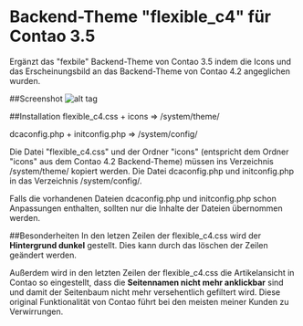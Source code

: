 # Backend-Theme "flexible_c4" für Contao 3.5

Ergänzt das "fexbile" Backend-Theme von Contao 3.5 indem die Icons und das Erscheinungsbild an das Backend-Theme von Contao 4.2 angeglichen wurden.

##Screenshot
![alt tag](http://share.heimseiten.de/flexible_c4.png)

##Installation
flexible_c4.css + icons =>  /system/theme/

dcaconfig.php + initconfig.php  =>  /system/config/


Die Datei "flexible_c4.css" und der Ordner "icons" (entspricht dem Ordner "icons" aus dem Contao 4.2 Backend-Theme) müssen ins Verzeichnis /system/theme/ kopiert werden. Die Datei dcaconfig.php und initconfig.php in das Verzeichnis /system/config/.

Falls die vorhandenen Dateien dcaconfig.php und initconfig.php schon Anpassungen enthalten, sollten nur die Inhalte der Dateien übernommen werden.


##Besonderheiten
In den letzen Zeilen der flexible_c4.css wird der **Hintergrund dunkel** gestellt. Dies kann durch das löschen der Zeilen geändert werden.

Außerdem wird in den letzten Zeilen der flexible_c4.css die Artikelansicht in Contao so eingestellt, dass die **Seitennamen nicht mehr anklickbar** sind und damit der Seitenbaum nicht mehr versehentlich gefiltert wird. Diese original Funktionalität von Contao führt bei den meisten meiner Kunden zu Verwirrungen. 
